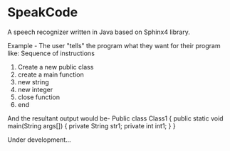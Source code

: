 # SpeakCode
A speech recognizer written in Java based on Sphinx4 library.

Example - The user "tells" the program what they want for their program like:
Sequence of instructions
1. Create a new public class
2. create a main function
3. new string
4. new integer
5. close function
6. end

And the resultant output would be-
Public class Class1
{
        public static void main(String args[])
        {
                private String str1;
                private int int1;
        }
}

Under development...
